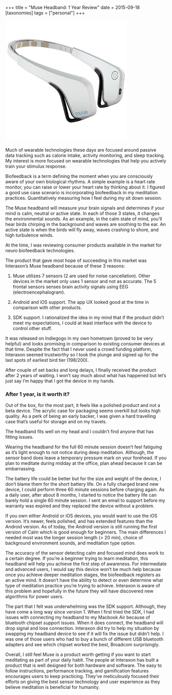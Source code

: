 +++
title = "Muse Headband: 1 Year Review"
date = 2015-09-18
[taxonomies]
tags = ["personal"]
+++

![cover](musereview-headband.jpg)

Much of wearable technologies these days are focused around passive data tracking such as calorie intake, activity monitoring, and sleep tracking. My interest is more focused on wearable technologies that help you actively train your stimulus response.

Biofeedback is a term defining the moment when you are consciously aware of your own biological rhythms. A simple example is a heart rate monitor, you can raise or lower your heart rate by thinking about it. I figured a good use case scenario is incorporating biofeedback in my meditation practices. Quantitatively measuring how I feel during my sit down session.

The Muse headband will measure your brain signals and determines if your mind is calm, neutral or active state. In each of those 3 states, it changes the environmental sounds. As an example, in the calm state of mind, you’ll hear birds chirping in the background and waves are soothing to the ear. An active state is when the birds will fly away, waves crashing to shore, and high turbulence winds.

At the time, I was reviewing consumer products available in the market for neuro biofeedback technologies.

The product that gave most hope of succeeding in this market was Interaxon’s Muse headband because of these 3 reasons:

1. Muse utilizes 7 sensors (2 are used for noise cancellation). Other devices in the market only uses 1 sensor and not as accurate. The 5 frontal sensors senses brain activity signals using EEG (electroencephalogram).

2. Android and iOS support. The app UX looked good at the time in comparison with other products.

3. SDK support. I rationalized the idea in my mind that if the product didn’t meet my expectations, I could at least interface with the device to control other stuff.

It was released on Indiegogo in my own hometown (proved to be very helpful) and looks promising in comparison to existing consumer devices at that time. Despite the fact that I never used a crowd funding platform, Interaxon seemed trustworthy so I took the plunge and signed up for the last spots of earliest bird tier (198/200).

After couple of set backs and long delays, I finally received the product after 2 years of waiting. I won’t say much about what has happened but let’s just say I’m happy that I got the device in my hands.

### After 1 year, is it worth it?

Out of the box, for the most part, it feels like a polished product and not a beta device. The acrylic case for packaging seems overkill but looks high quality. As a perk of being an early backer, I was given a hard travelling case that’s useful for storage and on my travels.

The headband fits well on my head and I couldn’t find anyone that has fitting issues.

Wearing the headband for the full 60 minute session doesn’t feel fatiguing as it’s light enough to not notice during deep meditation. Although, the sensor band does leave a temporary pressure mark on your forehead. If you plan to meditate during midday at the office, plan ahead because it can be embarrassing.

The battery life could be better but for the size and weight of the device, I don’t blame them for the short battery life. On a fully charged brand new device, I could perform three 60 minute sessions before charging again. As a daily user, after about 8 months, I started to notice the battery life can barely hold a single 60 minute session. I sent an email to support before my warranty was expired and they replaced the device without a problem.

If you own either Android or iOS devices, you would want to use the iOS version. It’s newer, feels polished, and has extended features than the Android version. As of today, the Android version is still running the first version of Calm which is good enough for beginners. The main differences I needed most was the longer session length (> 20 min), choice of background environment sounds, and meditation type option.

The accuracy of the sensor detecting calm and focused mind does work to a certain degree. If you’re a beginner trying to learn meditation, this headband will help you achieve the first step of awareness. For intermediate and advanced users, I would say this device won’t be much help because once you achieve deeper meditation stages, the biofeedback registers as an active mind. It doesn’t have the ability to detect or even determine what type of meditation practice you’re trying to achieve. Interaxon is aware of this problem and hopefully in the future they will have discovered new algorithms for power users.

The part that I felt was underwhelming was the SDK support. Although, they have come a long way since version 1. When I first tried the SDK, I had issues with connecting my headband to my Macbook Air because of bluetooth chipset support issues. When it does connect, the headband will drop signal and lose connection. Interaxon did try to help my situation by swapping my headband device to see if it will fix the issue but didn’t help. I was one of those users who had to buy a bunch of different USB bluetooth adapters and see which chipset worked the best, Broadcom surprisingly.

Overall, I still feel Muse is a product worth getting if you want to start meditating as part of your daily habit. The people at Interaxon has built a product that is well designed for both hardware and software. The easy to follow instructions, performance tracking, and gamification features encourages users to keep practicing. They’ve meticulously focused their efforts on giving the best sensor technology and user experience as they believe meditation is beneficial for humanity.